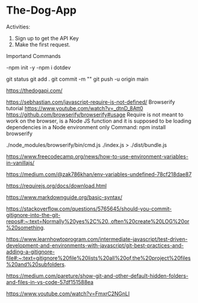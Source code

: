 # The-Dog-App

Activities:

1. Sign up to get the API Key
2. Make the first request.



Importand Commands

-npm init -y
-npm i dotdev

git status
git add .
git commit -m ""
git push -u origin main


https://thedogapi.com/

https://sebhastian.com/javascript-require-is-not-defined/
Browserify tutorial https://www.youtube.com/watch?v=_dtnD_8Att0
https://github.com/browserify/browserify#usage
Require is not meant to work on the browser, is a Node JS function and it is supposed to be loading dependencies in a Node environment only
Command: npm install browserify

./node_modules/browserify/bin/cmd.js ./index.js > ./dist/bundle.js

https://www.freecodecamp.org/news/how-to-use-environment-variables-in-vanillajs/

https://medium.com/@zak786khan/env-variables-undefined-78cf218dae87

https://requirejs.org/docs/download.html

https://www.markdownguide.org/basic-syntax/

https://stackoverflow.com/questions/5765645/should-you-commit-gitignore-into-the-git-repos#:~:text=Normally%20yes%2C%20.,often%20create%20LOG%20or%20something.

https://www.learnhowtoprogram.com/intermediate-javascript/test-driven-development-and-environments-with-javascript/git-best-practices-and-adding-a-gitignore-file#:~:text=gitignore%20file%20lists%20all%20of,the%20project%20files%20and%20subfolders.

https://medium.com/pareture/show-git-and-other-default-hidden-folders-and-files-in-vs-code-57df151588ea

https://www.youtube.com/watch?v=FmxrC2NGnLI